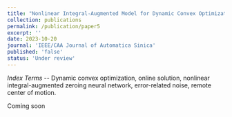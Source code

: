 ```yaml
---
title: "Nonlinear Integral-Augmented Model for Dynamic Convex Optimization with Perturbance Considered"
collection: publications
permalink: /publication/paper5
excerpt: ''
date: 2023-10-20
journal: 'IEEE/CAA Journal of Automatica Sinica'
published: 'false'
status: 'Under review'
---
```

<!-- *Abstract* -- Dynamic optimization in which an objective function and constraints depend on time, has attracted more and more attention in scientific researches and engineering. In this work, we propose a nonlinear integral-augmented model based on zeroing neural network approach for dynamic convex optimization with affine constraints. The gap between the model state and optimum, i.e., optimality gap, vanishes in finite time and the optimal solution is thus tracked successfully online. In addition to global finite-time convergence, we also prove that the model is capable of adaptation to an important kind of noises that we call error-related noise. Compared with other existing models in numerical experiments, our model manifests better robustness under noise contamination. Finally, on the basis of our model, we develop a model-free control framework for a surgical manipulator with the remote-center-of-motion constraint. In simulations, the proposed model outperforms other present models likewise.  -->

*Index Terms* -- Dynamic convex optimization, online solution, nonlinear integral-augmented zeroing neural network, error-related noise, remote center of motion.

Coming soon <i class="fa fa-rocket"></i><i class="fa fa-rocket"></i><i class="fa fa-rocket"></i>

